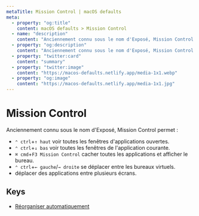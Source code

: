 ```yaml
---
metaTitle: Mission Control | macOS defaults
meta:
  - property: "og:title"
    content: macOS defaults > Mission Control
  - name: "description"
    content: "Anciennement connu sous le nom d'Exposé, Mission Control permet :\n\n- `⌃ ctrl`+`↑ haut` voir toutes les fenêtres d'applications ouvertes.\n- `⌃ ctrl`+`↓ bas` voir toutes les fenêtres de l'application courante.\n- `⌘ cmd`+`F3 Mission Control` cacher toutes les applications et afficher le bureau.\n- `⌃ ctrl`+`← gauche`/`→ droite` se déplacer entre les bureaux virtuels.\n- déplacer des applications entre plusieurs écrans.\n"
  - property: "og:description"
    content: "Anciennement connu sous le nom d'Exposé, Mission Control permet :\n\n- `⌃ ctrl`+`↑ haut` voir toutes les fenêtres d'applications ouvertes.\n- `⌃ ctrl`+`↓ bas` voir toutes les fenêtres de l'application courante.\n- `⌘ cmd`+`F3 Mission Control` cacher toutes les applications et afficher le bureau.\n- `⌃ ctrl`+`← gauche`/`→ droite` se déplacer entre les bureaux virtuels.\n- déplacer des applications entre plusieurs écrans.\n"
  - property: "twitter:card"
    content: "summary"
  - property: "twitter:image"
    content: "https://macos-defaults.netlify.app/media-1x1.webp"
  - property: "og:image"
    content: "https://macos-defaults.netlify.app/media-1x1.jpg"
---
```

# Mission Control

Anciennement connu sous le nom d'Exposé, Mission Control permet :

- `⌃ ctrl`+`↑ haut` voir toutes les fenêtres d'applications ouvertes.
- `⌃ ctrl`+`↓ bas` voir toutes les fenêtres de l'application courante.
- `⌘ cmd`+`F3 Mission Control` cacher toutes les applications et afficher le bureau.
- `⌃ ctrl`+`← gauche`/`→ droite` se déplacer entre les bureaux virtuels.
- déplacer des applications entre plusieurs écrans.


## Keys

- [Réorganiser automatiquement](./mru-spaces.html)
